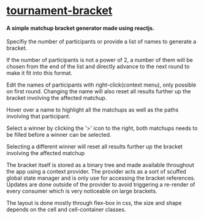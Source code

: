 # [tournament-bracket](https://seegg.github.io/tournament-bracket)

#### A simple matchup bracket generator made using reactjs.

Specifiy the number of participants or provide a list of names to generate a bracket.

If the number of participants is not a power of 2, a number of them will be chosen from the end of the list and directly advance to the next round to make it fit into this format.

Edit the names of participants with right-click(context menu), only possible on first round. Changing the name will also reset all results further up the bracket involving the affected matchup.

Hover over a name to highlight all the matchups as well as the paths involving that participant.

Select a winner by clicking the '>' icon to the right, both matchups needs to be filled before a winner can be selected.

Selecting a different winner will reset all results further up the bracket involving the affected matchup

The bracket itself is stored as a binary tree and made available throughout the app using a context provider.
The provider acts as a sort of scuffed global state manager and is only use for accessing the bracket references. Updates are done outside of the provider to avoid triggering a re-render of every consumer which is very noticeable on large brackets.

The layout is done mostly through flex-box in css, the size and shape depends on the cell and cell-container classes.